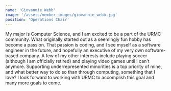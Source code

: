 ```yaml
---
name: 'Giovannie Webb'
image: '/assets/member_images/giovannie_webb.jpg'
position: 'Operations Chair'
---
```


My major is Computer Science, and I am excited to be a part of the URMC community. What originally started out as a seemingly fun hobby has become a passion. That passion is coding, and I see myself as a software engineer in the future, and hopefully an executive of my very own software-based company. A few of my other interests include playing soccer (although I am officially retired) and playing video games until I can't anymore. Supporting underrepresented minorities is a top priority of mine, and what better way to do so than through computing, something that I love? I look forward to working with URMC to accomplish this goal and many more goals to come.
